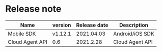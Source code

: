 # Release note

 Name | version | Release date| Description 
 --- | --- | --- | --- 
Mobile SDK | v1.12.1 | 2021.04.03 | Android/iOS SDK
Cloud Agent API | 0.6 | 2021.2.28 | Cloud Agent API